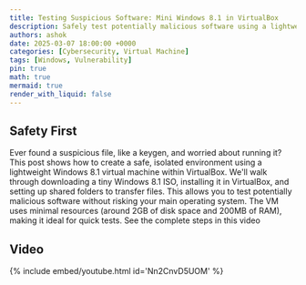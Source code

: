 ```yaml
---
title: Testing Suspicious Software: Mini Windows 8.1 in VirtualBox
description: Safely test potentially malicious software using a lightweight Windows 8.1 virtual machine in VirtualBox.  Learn setup, file sharing, and isolation.
authors: ashok
date: 2025-03-07 18:00:00 +0000
categories: [Cybersecurity, Virtual Machine]
tags: [Windows, Vulnerability]
pin: true
math: true
mermaid: true
render_with_liquid: false
---
```


## Safety First

Ever found a suspicious file, like a keygen, and worried about running it?  This post shows how to create a safe, isolated environment using a lightweight Windows 8.1 virtual machine within VirtualBox. We'll walk through downloading a tiny Windows 8.1 ISO, installing it in VirtualBox, and setting up shared folders to transfer files.  This allows you to test potentially malicious software without risking your main operating system.  The VM uses minimal resources (around 2GB of disk space and 200MB of RAM), making it ideal for quick tests.
See the complete steps in this video

## Video

{% include embed/youtube.html id='Nn2CnvD5UOM' %}